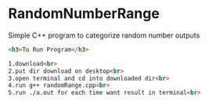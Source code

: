 # RandomNumberRange
Simple C++ program to categorize random number outputs 

````html
<h3>To Run Program</h3>

1.download<br>
2.put dir download on desktop<br>
3.open terminal and cd into downloaded dir<br>
4.run g++ randomRange.cpp<br>
5.run ./a.out for each time want result in terminal<br>
````
